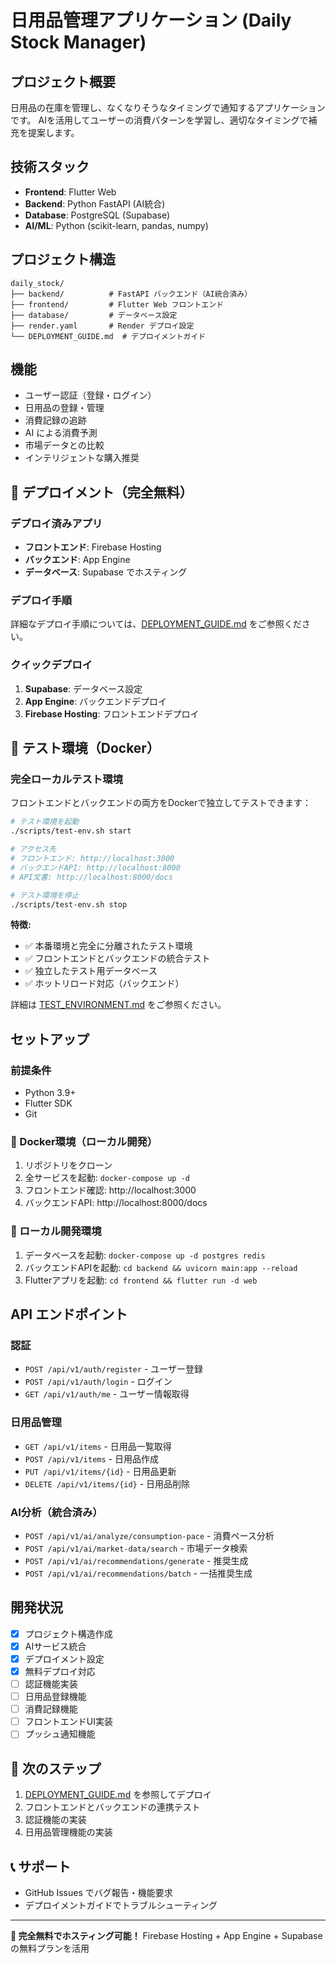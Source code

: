 # 日用品管理アプリケーション (Daily Stock Manager)

## プロジェクト概要
日用品の在庫を管理し、なくなりそうなタイミングで通知するアプリケーションです。
AIを活用してユーザーの消費パターンを学習し、適切なタイミングで補充を提案します。

## 技術スタック
- **Frontend**: Flutter Web
- **Backend**: Python FastAPI (AI統合)
- **Database**: PostgreSQL (Supabase)
- **AI/ML**: Python (scikit-learn, pandas, numpy)

## プロジェクト構造
```
daily_stock/
├── backend/          # FastAPI バックエンド（AI統合済み）
├── frontend/         # Flutter Web フロントエンド
├── database/         # データベース設定
├── render.yaml       # Render デプロイ設定
└── DEPLOYMENT_GUIDE.md  # デプロイメントガイド
```

## 機能
- ユーザー認証（登録・ログイン）
- 日用品の登録・管理
- 消費記録の追跡
- AI による消費予測
- 市場データとの比較
- インテリジェントな購入推奨

## 🚀 デプロイメント（完全無料）

### デプロイ済みアプリ
- **フロントエンド**: Firebase Hosting
- **バックエンド**: App Engine
- **データベース**: Supabase でホスティング

### デプロイ手順
詳細なデプロイ手順については、[DEPLOYMENT_GUIDE.md](DEPLOYMENT_GUIDE.md) をご参照ください。

### クイックデプロイ
1. **Supabase**: データベース設定
2. **App Engine**: バックエンドデプロイ
3. **Firebase Hosting**: フロントエンドデプロイ

## 🧪 テスト環境（Docker）

### 完全ローカルテスト環境
フロントエンドとバックエンドの両方をDockerで独立してテストできます：

```bash
# テスト環境を起動
./scripts/test-env.sh start

# アクセス先
# フロントエンド: http://localhost:3000
# バックエンドAPI: http://localhost:8000
# API文書: http://localhost:8000/docs

# テスト環境を停止
./scripts/test-env.sh stop
```

**特徴:**
- ✅ 本番環境と完全に分離されたテスト環境
- ✅ フロントエンドとバックエンドの統合テスト
- ✅ 独立したテスト用データベース
- ✅ ホットリロード対応（バックエンド）

詳細は [TEST_ENVIRONMENT.md](TEST_ENVIRONMENT.md) をご参照ください。

## セットアップ

### 前提条件
- Python 3.9+
- Flutter SDK
- Git

### 🐳 Docker環境（ローカル開発）
1. リポジトリをクローン
2. 全サービスを起動: `docker-compose up -d`
3. フロントエンド確認: http://localhost:3000
4. バックエンドAPI: http://localhost:8000/docs

### 🔧 ローカル開発環境
1. データベースを起動: `docker-compose up -d postgres redis`
2. バックエンドAPIを起動: `cd backend && uvicorn main:app --reload`
3. Flutterアプリを起動: `cd frontend && flutter run -d web`

## API エンドポイント

### 認証
- `POST /api/v1/auth/register` - ユーザー登録
- `POST /api/v1/auth/login` - ログイン
- `GET /api/v1/auth/me` - ユーザー情報取得

### 日用品管理
- `GET /api/v1/items` - 日用品一覧取得
- `POST /api/v1/items` - 日用品作成
- `PUT /api/v1/items/{id}` - 日用品更新
- `DELETE /api/v1/items/{id}` - 日用品削除

### AI分析（統合済み）
- `POST /api/v1/ai/analyze/consumption-pace` - 消費ペース分析
- `POST /api/v1/ai/market-data/search` - 市場データ検索
- `POST /api/v1/ai/recommendations/generate` - 推奨生成
- `POST /api/v1/ai/recommendations/batch` - 一括推奨生成

## 開発状況
- [x] プロジェクト構造作成
- [x] AIサービス統合
- [x] デプロイメント設定
- [x] 無料デプロイ対応
- [ ] 認証機能実装
- [ ] 日用品登録機能
- [ ] 消費記録機能
- [ ] フロントエンドUI実装
- [ ] プッシュ通知機能

## 🎯 次のステップ
1. [DEPLOYMENT_GUIDE.md](DEPLOYMENT_GUIDE.md) を参照してデプロイ
2. フロントエンドとバックエンドの連携テスト
3. 認証機能の実装
4. 日用品管理機能の実装

## 📞 サポート
- GitHub Issues でバグ報告・機能要求
- デプロイメントガイドでトラブルシューティング

---

**🌟 完全無料でホスティング可能！**
Firebase Hosting + App Engine + Supabase の無料プランを活用 